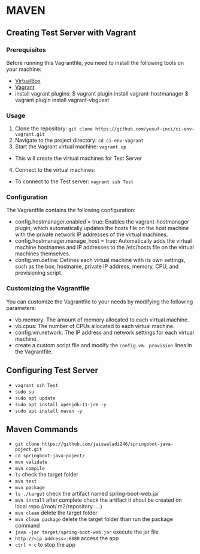 # MAVEN 

## Creating Test Server with Vagrant

### Prerequisites

Before running this Vagrantfile, you need to install the 
following tools on your machine:

- [VirtualBox](https://www.virtualbox.org/)
- [Vagrant](https://www.vagrantup.com/)
- install vagrant plugins:
 $ vagrant plugin install vagrant-hostmanager
 $ vagrant plugin install vagrant-vbguest

### Usage

1. Clone the repository: `git clone https://github.com/yusuf-inci/ci-env-vagrant.git`
2. Navigate to the project directory: `cd ci-env-vagrant`
3. Start the Vagrant virtual machine: `vagrant up` 
- This will create the virtual machines for Test Server

4. Connect to the virtual machines:
- To connect to the Test server: `vagrant ssh Test`

### Configuration

The Vagrantfile contains the following configuration:

- config.hostmanager.enabled = true: Enables the vagrant-hostmanager plugin, which automatically updates the 
hosts file on the host machine with the private network IP addresses of the virtual machines.
- config.hostmanager.manage_host = true: Automatically adds the virtual machine hostnames and IP addresses to the /etc/hosts file on the virtual machines themselves.
- config.vm.define: Defines each virtual machine with its own settings, such as the box, hostname, private IP address, memory, CPU, and provisioning script.

### Customizing the Vagrantfile

You can customize the Vagrantfile to your needs by modifying 
the following parameters:

- vb.memory: The amount of memory allocated to each virtual 
machine.
- vb.cpus: The number of CPUs allocated to each virtual 
machine.
- config.vm.network: The IP address and network settings for 
each virtual machine.
- create a custom script file and modify the `config.vm.
provision` lines in the Vagrantfile.

## Configuring Test Server

- `vagrant ssh Test`
- `sudo su`
- `sudo apt update`
- `sudo apt install openjdk-11-jre -y`
- `sudo apt install maven -y`

## Maven Commands

- `git clone https://github.com/jaiswaladi246/springboot-java-poject.git`
- `cd springboot-java-poject/`
- `mvn validate`
- `mvn compile`
- `ls` check the target folder
- `mvn test`
- `mvn package`
- `ls ./target` check the artifact named spring-boot-web.jar
- `mvn install` after complete check the artifact it shoul be created on local repo (/root/.m2/repository ....)
- `mvn clean` delete the target folder
- `mvn clean package` delete the target folder than run the package command
- `java -jar target/spring-boot-web.jar` execute the jar file 
- `http://<ip address>:8080` access the app
- `ctrl + c` to stop the app

































